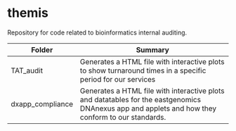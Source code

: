 # themis

Repository for code related to bioinformatics internal auditing.


|  Folder   |   Summary   |
|   ---     |     ---     |
| TAT_audit | Generates a HTML file with interactive plots to show turnaround times in a specific period for our services
| dxapp_compliance | Generates a HTML file with interactive plots and datatables for the eastgenomics DNAnexus app and applets and how they conform to our standards.
